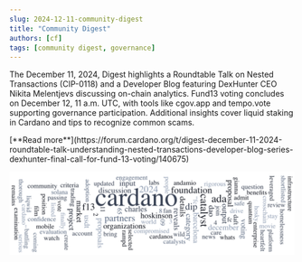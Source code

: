 ```yaml
---
slug: 2024-12-11-community-digest
title: "Community Digest"
authors: [cf]
tags: [community digest, governance]
---
```



The December 11, 2024, Digest highlights a Roundtable Talk on Nested Transactions (CIP-0118) and a Developer Blog featuring DexHunter CEO Nikita Melentjevs discussing on-chain analytics. Fund13 voting concludes on December 12, 11 a.m. UTC, with tools like cgov.app and tempo.vote supporting governance participation. Additional insights cover liquid staking in Cardano and tips to recognize common scams.

<div style={{ textAlign: 'right' }}>
 [**Read more**](https://forum.cardano.org/t/digest-december-11-2024-roundtable-talk-understanding-nested-transactions-developer-blog-series-dexhunter-final-call-for-fund-13-voting/140675) 
</div>

 ![community digest](./community-digest.png)

